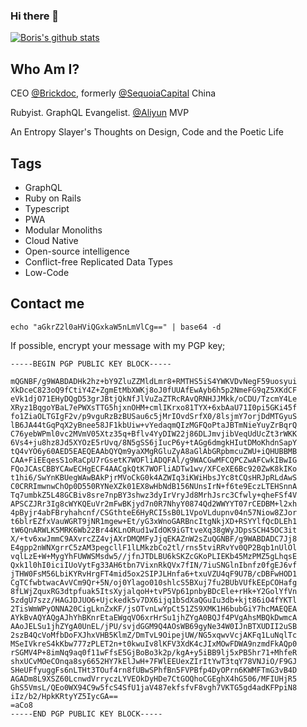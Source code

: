 ### Hi there 👋

[![Boris's github stats](https://github-readme-stats.vercel.app/api?username=0xding&count_private=true&show_icons=true)](https://github.com/anuraghazra/github-readme-stats)

## Who Am I?

CEO [@Brickdoc](https://github.com/brickdoc), formerly [@SequoiaCapital](https://github.com/sequoiacapital) China

Rubyist. GraphQL Evangelist. [@Aliyun](https://github.com/aliyun) MVP

An Entropy Slayer's Thoughts on Design, Code and the Poetic Life


## Tags

* GraphQL
* Ruby on Rails
* Typescript
* PWA
* Modular Monoliths
* Cloud Native
* Open-source intelligence
* Conflict-free Replicated Data Types
* Low-Code

## Contact me
`echo "aGkrZ2l0aHViQGxkaW5nLmVlCg==" | base64 -d`

If possible, encrypt your message with my PGP key;
```
-----BEGIN PGP PUBLIC KEY BLOCK-----

mQGNBF/g9WABDADHk2hz+bY9ZluZZMldLmr8+RMTHS5iS4YWKVDvNegF59uosyui
XkDceC823oQ9fCtiY4Z+ZgmEtMbXWKj8oJ0fUUAfEwAyb6h5p2NmeFG9qZ5XKdCF
eVk1djO71EHyDQgD53grJBtjQkNfJlVuZaZTRcRAvQRNHJJMkk/oCDU/TzcmY4Le
XRyz1BqgoYBaL7ePWXsTTG5hjxnOHM+cmlIKrxo81TYX+6xbAaU71I0pi5GKi45f
fo1ZiaOLTGIgF2v/p9vguRzBzBUSau6c5jMrIOvdSrfX0/8lsjmY7orjDdMTGyuS
lB6JA44tGqPqX2yBnee58JF1kbUiw+vYedaqmQIzMGFQoPtaJBTmNieYuyZrBqrQ
C76yebWPml0vc2MVmV05Xtz35q+Bflv4YyDIW22j86DLJmvjibVeqUdUcZt3rWKK
6Vs4+ju8hz8Jd5XYOzE5rUvq/8N5gSS6jIucP6y+tAGg6dmgkHIutDMoKhdnSapY
tQ4vYO6y60AED5EAEQEAAbQYQm9yaXMgRGluZyA8aGlAbGRpbmcuZWU+iQHUBBMB
CAA+FiEEqesS1oRaCpU7rGsetK7WOFliADQFAl/g9WACGwMFCQPCZwAFCwkIBwIG
FQoJCAsCBBYCAwECHgECF4AACgkQtK7WOFliADTw1wv/XFCeXE6Bc920ZwK8kIKo
t1hi6/SwYnKBUegWAwBAkPjrMVoCkG0k4AZWIq3iKWiHbsJYc8tCQsHRJpRLdAwS
C0CRRImwnwChOp0D550RYNeXZk01EX8wHbNdB156NUnsIrN+f6te9EczLTEHSnnA
Tq7umbkZ5L48GCBiv8sre7npBY3shwz3dyIrVryJd8MrhJsrc3Cfwly+qheFSf4V
APSCZJRr3Ig8cWYKQEuVr2mFwBKjyd7n0R7NhyY0874Qd2WWYYT07rCEDBM+l2xh
4pByjr4abFBryhahcnf/CSGthteE6HyRCI5sB0L1VpoVLdupnv04n57Niow8ZJor
t6blrEZfxVauWGRT9jNR1mgew+Et/yG3xWnoGARBncItgNkjXD+RSYYlfQcDLEh1
tW6QnARWLK5MRK6Wb22Br44KLnORud1wIdOK9iGTtveXq38gWyJDpsSCH45OC3it
X/+tv6xwJmmC9AXvrcZZ4vjAXrDMQMFyJjqEKAZnW2sZuQGNBF/g9WABDADC7Jj8
E4gpp2nWNXgrrC5zAM3pegcllF1lLMkzbCo2tl/rns5tviRRvYv0QP2Bqb1nUlOl
vqlLzE+W+MygYhFUWWSMsdw5//jfnJTDLBU6kSKZcGKoPLIEKb45MzPMZ5gLhqsE
Qxk1l0hI0iciIUoVytFg33AH6tbn7VixnRkQVx7fIN/7iuSNGlnIbnfz0fgEJ6vf
jTHW0FsM56LbiKYRvHrgFT4mid5ox2SIPJLHnfa6+txuVZU4qF9U7B/cDBFwHOD1
CgTCfwbtwacAvVCm9Qr+5N/oj0Ylago010shlcS5BXuj7fu2BUbVUfkEEpCOHafg
8fLWjZquxRG3dtpfuak5ItsXyjalqoH+tvP5Vp61pnbyBDcEle+rHk+Y2GolYfVn
5zdgU7szz/HAGJDJUO6+Ujckedk5v7DX6ijq1bSdXaQGuIu3db+kjt86iO4fYKTl
2TisWmWPyONNA20CigLknZxKF/jsOTvnLwYpCt51ZS9XMK1H6bubGiY7hcMAEQEA
AYkBvAQYAQgAJhYhBKnrEtaEWgqVO6xrHrSu1jhZYgA0BQJf4PVgAhsMBQkDwmcA
AAoJELSu1jhZYgA0UnEL/jPU/svjdGGM9Q4AOsWB69gyNe34W0IJnBTXUDII2uSB
2szB4QcVoMfbDoFXJhxVHB5KlmZ/DmTvL9OipejUW/NG5xqwvVcjAKFq1LuNqlTc
MSeIVkreS4kKbw777zPLET2n+t0kwuIv8lKFV3XdK4cJIxMOwFDWA9nzmdFkAQp0
rSGMV4P+8imNq9aq0f11wFfsE5GjBoBo3k2p/kgA+y5iBB9lj5xPB5hr71+MhfeR
shxUCvMOeCOnqa8sy6652HY7kElJwH+7FWlEEUexZIrItYwT3tqY78VNJiO/F9GJ
SHeUFfyuggFs6nLTHt3TOuf4rn8fUBwSPhfBn5FVPBfp4DyOPrn6KWMFTmG3vB4D
AGADm8L9XSZ60LcnwdVrryczLYVEOkDyHDe7CtGOQhoCGEghX4hG506/MFIUHjR5
GhS5VmsL/QEo0WX94C9w5fcS4SfU1jaV487ekfsfvF8vgh7VKTG5gd4adKFPpiN8
iIz/b2/HpkKRtyYZ5IycGA==
=aCo8
-----END PGP PUBLIC KEY BLOCK-----
```
